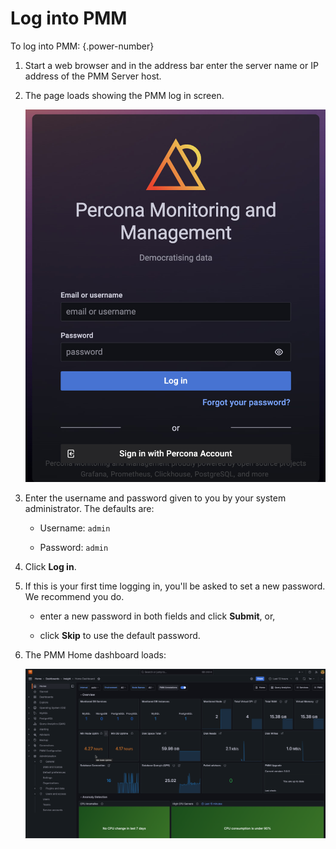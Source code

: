 # Log into PMM

To log into PMM:
{.power-number}

1. Start a web browser and in the address bar enter the server name or IP address of the PMM Server host.

2. The page loads showing the PMM log in screen.

      ![!](../../_images/PMM_Login.jpg)

3. Enter the username and password given to you by your system administrator. The defaults are:

   - Username: `admin`

   - Password: `admin`

4. Click **Log in**.

5. If this is your first time logging in, you'll be asked to set a new password. We recommend you do.

   - enter a new password in both fields and click **Submit**, or,

   - click **Skip** to use the default password.

6. The PMM Home dashboard loads:

   ![!PMM Home dashboard](../../_images/PMM_Home_Dashboard.png)
